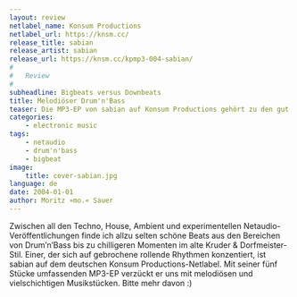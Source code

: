 ```yaml
---
layout: review
netlabel_name: Konsum Productions
netlabel_url: https://knsm.cc/
release_title: sabian
release_artist: sabian
release_url: https://knsm.cc/kpmp3-004-sabian/
#
#   Review
#
subheadline: Bigbeats versus Downbeats
title: Melodiöser Drum'n'Bass
teaser: Die MP3-EP von sabian auf Konsum Productions gehört zu den gut produzierten Netaudio-Releases, die sich um gebrochene Rhythmen irgendwo zwischen Bigbeats und gelassenen Downbeats kümmern. Die melodiösen rocken und schunkeln auf liebevoll programmierten Drums, vielleicht sind die aber auch live von sabian eingespielt. Egal, sehr schönes Release.
categories:
    - electronic music
tags:
    - netaudio
    - drum'n'bass
    - bigbeat
image:
    title: cover-sabian.jpg
language: de
date: 2004-01-01
author: Moritz »mo.« Sauer
---
```

Zwischen all den Techno, House, Ambient und experimentellen Netaudio-Veröffentlichungen finde ich allzu selten schöne Beats aus den Bereichen von Drum&#8217;n&#8217;Bass bis zu chilligeren Momenten im alte Kruder & Dorfmeister-Stil. Einer, der sich auf gebrochene rollende Rhythmen konzentiert, ist sabian auf dem deutschen Konsum Productions-Netlabel. Mit seiner fünf Stücke umfassenden MP3-EP verzückt er uns mit melodiösen und vielschichtigen Musikstücken. Bitte mehr davon :)

